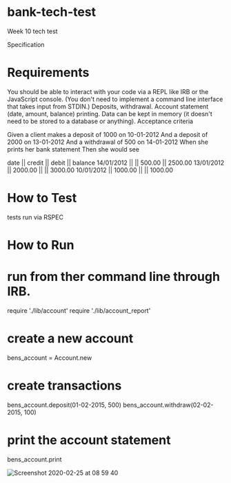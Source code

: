 # bank-tech-test

Week 10 tech test

Specification

# Requirements

You should be able to interact with your code via a REPL like IRB or the JavaScript console. (You don't need to implement a command line interface that takes input from STDIN.)
Deposits, withdrawal.
Account statement (date, amount, balance) printing.
Data can be kept in memory (it doesn't need to be stored to a database or anything).
Acceptance criteria

Given a client makes a deposit of 1000 on 10-01-2012
And a deposit of 2000 on 13-01-2012
And a withdrawal of 500 on 14-01-2012
When she prints her bank statement
Then she would see

date || credit || debit || balance
14/01/2012 || || 500.00 || 2500.00
13/01/2012 || 2000.00 || || 3000.00
10/01/2012 || 1000.00 || || 1000.00

# How to Test

tests run via RSPEC

# How to Run

# run from ther command line through IRB.

require './lib/account'
require './lib/account_report'

# create a new account

bens_account = Account.new

# create transactions

bens_account.deposit(01-02-2015, 500)
bens_account.withdraw(02-02-2015, 100)

# print the account statement

bens_account.print

![Screenshot 2020-02-25 at 08 59 40](https://user-images.githubusercontent.com/40060566/75231850-18c96800-57ae-11ea-9be5-7d7d2d516be0.png)

